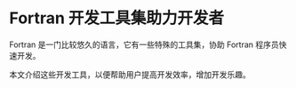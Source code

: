# Fortran 开发工具集助力开发者

Fortran 是一门比较悠久的语言，它有一些特殊的工具集，协助 Fortran 程序员快速开发。

本文介绍这些开发工具，以便帮助用户提高开发效率，增加开发乐趣。
